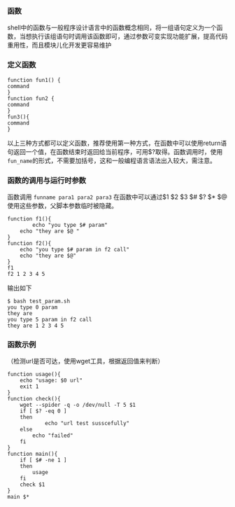### 函数

shell中的函数与一般程序设计语言中的函数概念相同，将一组语句定义为一个函数，当想执行该组语句时调用该函数即可，通过参数可变实现功能扩展，提高代码重用性，而且模块儿化开发更容易维护

### 定义函数

```
function fun1() { 
command
}
function fun2 {
command
}
fun3(){
command
}
```
以上三种方式都可以定义函数，推荐使用第一种方式，在函数中可以使用return语句返回一个值，在函数结束时返回给当前程序，可用$?取得。函数调用时，使用`fun_name`的形式，不需要加括号，这和一般编程语言语法出入较大，需注意。

### 函数的调用与运行时参数

函数调用
`funname para1 para2 para3`
在函数中可以通过$1 $2 $3 $# $? $* $@使用这些参数，父脚本参数临时被隐藏。

```
function f1(){
	    echo "you type $# param"
    echo "they are $@ "
}
function f2(){
    echo "you type $# param in f2 call"
    echo "they are $@"
}
f1 
f2 1 2 3 4 5
```
输出如下
```
$ bash test_param.sh 
you type 0 param
they are  
you type 5 param in f2 call
they are 1 2 3 4 5
```
### 函数示例

（检测url是否可达，使用wget工具，根据返回值来判断）

```
function usage(){
    echo "usage: $0 url"
    exit 1
}
function check(){
    wget --spider -q -o /dev/null -T 5 $1
    if [ $? -eq 0 ]
    then
    	    echo "url test susscefully"
    else
	    echo "failed"
    fi
}
function main(){
    if [ $# -ne 1 ]
    then
	    usage
    fi
    check $1
}
main $*
```